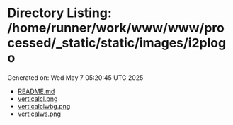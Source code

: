 # Directory Listing: /home/runner/work/www/www/processed/_static/static/images/i2plogo
Generated on: Wed May  7 05:20:45 UTC 2025

- [README.md](README.md)
- [verticalcl.png](verticalcl.png)
- [verticalclwbg.png](verticalclwbg.png)
- [verticalws.png](verticalws.png)
